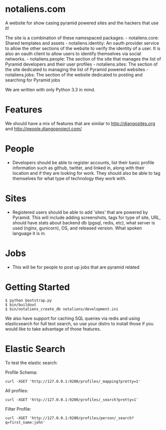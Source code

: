 notaliens.com
=============

A website for show casing pyramid powered sites and the hackers that use it!

The site is a combination of these namespaced packages:
    - notaliens.core: Shared templates and assets
    - notaliens.identity: An oauth provider service to allow the other sections of the website to verify the identity of
        a user. It is also an oauth client to allow users to identify themselves via social networks.
    - notaliens.people: The section of the site that manages the list of Pyramid developers and their user profiles
    - notaliens.sites: The section of the site dedicated to managing the list of Pyramid powered websites
    - notaliens.jobs: The section of the website dedicated to posting and searching for Pyramid jobs


We are written with only Python 3.3 in mind.


Features
============

We should have a mix of features that are similar to http://djangosites.org and
http://people.djangoproject.com/



# People
- Developers should be able to register accounts, list their basic profile information
such as github, twitter, and linked in, along with their location and if they are looking
for work. They should also be able to tag themselves for what type of technology
they work with.


# Sites
- Registered users should be able to add 'sites' that are powered by Pyramid.
This will include adding screenshots, tags for type of site, URL, should have stats
about backend db (pgsql, redis, etc), what server is used (nginx, gunicorn), OS, and
released version.  What spoken language it is in.


# Jobs
- This will be for people to post up jobs that are pyramid related


Getting Started
==================================

    $ python bootstrap.py
    $ bin/buildout
    $ bin/notaliens_create_db notaliens/development.ini


We also have support for caching SQL queries via redis and using elasticsearch
for full text search, so use your distro to install those if you would like
to take advantage of those features.


Elastic Search
==================================
To test the elastic search:

Profile Schema:

    curl -XGET 'http://127.0.0.1:9200/profiles/_mapping?pretty=1'

All profiles:

    curl -XGET 'http://127.0.0.1:9200/profiles/_search?pretty=1'


Filter Profile:

    curl -XGET 'http://127.0.0.1:9200/profiles/person/_search?q=first_name:john'
